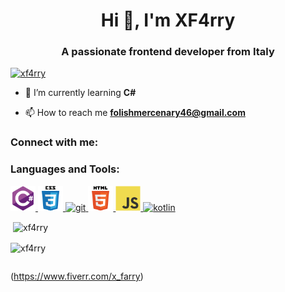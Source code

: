 <h1 align="center">Hi 👋, I'm XF4rry</h1>
<h3 align="center">A passionate frontend developer from Italy</h3>

<p align="left"> <a href="https://github.com/ryo-ma/github-profile-trophy"><img src="https://github-profile-trophy.vercel.app/?username=xf4rry" alt="xf4rry" /></a> </p>

- 🌱 I’m currently learning **C#**

- 📫 How to reach me **folishmercenary46@gmail.com**

<h3 align="left">Connect with me:</h3>
<p align="left">
</p>

<h3 align="left">Languages and Tools:</h3>
<p align="left"> <a href="https://www.w3schools.com/cs/" target="_blank" rel="noreferrer"> <img src="https://raw.githubusercontent.com/devicons/devicon/master/icons/csharp/csharp-original.svg" alt="csharp" width="40" height="40"/> </a> <a href="https://www.w3schools.com/css/" target="_blank" rel="noreferrer"> <img src="https://raw.githubusercontent.com/devicons/devicon/master/icons/css3/css3-original-wordmark.svg" alt="css3" width="40" height="40"/> </a> <a href="https://git-scm.com/" target="_blank" rel="noreferrer"> <img src="https://www.vectorlogo.zone/logos/git-scm/git-scm-icon.svg" alt="git" width="40" height="40"/> </a> <a href="https://www.w3.org/html/" target="_blank" rel="noreferrer"> <img src="https://raw.githubusercontent.com/devicons/devicon/master/icons/html5/html5-original-wordmark.svg" alt="html5" width="40" height="40"/> </a> <a href="https://developer.mozilla.org/en-US/docs/Web/JavaScript" target="_blank" rel="noreferrer"> <img src="https://raw.githubusercontent.com/devicons/devicon/master/icons/javascript/javascript-original.svg" alt="javascript" width="40" height="40"/> </a> <a href="https://kotlinlang.org" target="_blank" rel="noreferrer"> <img src="https://www.vectorlogo.zone/logos/kotlinlang/kotlinlang-icon.svg" alt="kotlin" width="40" height="40"/> </a> </p>

<p>&nbsp;<img align="center" src="https://github-readme-stats.vercel.app/api?username=xf4rry&show_icons=true&locale=en" alt="xf4rry" /></p>

<p><img align="center" src="https://github-readme-streak-stats.herokuapp.com/?user=xf4rry&" alt="xf4rry" /></p>

<div itemscope="" itemtype="http://schema.org/Person" class="fiverr-seller-widget" style="display: inline-block;">

<div id="fiverr-widget-seller-data" style="display: none;">

<div itemprop="name">x_farry</div>

<div itemscope="" itemtype="http://schema.org/Organization"><span itemprop="name">Fiverr</span></div>

<div itemprop="jobtitle">Seller</div>

<div itemprop="description">👋 Ciao! I'm Christian, an Italian high school student with a passion for all things ICT. If you're in need of programming tips and help or creative graphic design, you've come to the right place. Proficient in C#, Kotlin, and Flowgorithm programming, I also have a creative side and love designing graphics. Whether you need code for your project or eye-catching graphics for your business, I'm here to help. Let's collaborate and bring your ideas to life! :D</div>

</div>

(https://www.fiverr.com/x_farry)</div>
